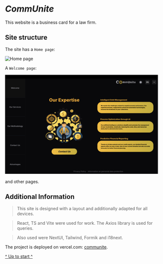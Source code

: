 <a name="start"></a>

# **_СommUnite_**

This website is a business card for a law firm.

## Site structure

The site has a `Home page`:

![Home page](./assets/home-page.jpg)

A `Welcome page`:

![Welcome page](./assets/welcome-page.jpg)

and other pages.

## Additional Information

> This site is designed with a layout and additionally adapted for all
> devices.

> React, TS and Vite were used for work. The Axios library is used for queries.

> Also used were NextUI, Tailwind, Formik and i18next.

The project is deployed on vercel.com: [communite](https://communite-zeta.vercel.app/).

[^ Up to start ^](#start)
